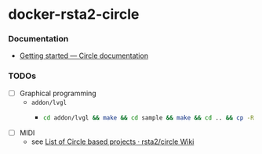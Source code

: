 docker-rsta2-circle
===================
### Documentation
- [Getting started — Circle documentation](https://circle-rpi.readthedocs.io/en/44.4/getting-started.html)

### TODOs
- [ ] Graphical programming
    - `addon/lvgl`
        - ```bash
          cd addon/lvgl && make && cd sample && make && cd .. && cp -R ./sample ../../export
          ```
- [ ] MIDI
    - see [List of Circle based projects · rsta2/circle Wiki](https://github.com/rsta2/circle/wiki/List-of-Circle-based-projects)
